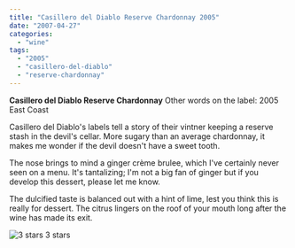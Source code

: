 ```yaml
---
title: "Casillero del Diablo Reserve Chardonnay 2005"
date: "2007-04-27"
categories:
  - "wine"
tags:
  - "2005"
  - "casillero-del-diablo"
  - "reserve-chardonnay"
---
```


**Casillero del Diablo Reserve Chardonnay** Other words on the label: 2005 East Coast

Casillero del Diablo's labels tell a story of their vintner keeping a reserve stash in the devil's cellar. More sugary than an average chardonnay, it makes me wonder if the devil doesn't have a sweet tooth.

The nose brings to mind a ginger crème brulee, which I've certainly never seen on a menu. It's tantalizing; I'm not a big fan of ginger but if you develop this dessert, please let me know.

The dulcified taste is balanced out with a hint of lime, lest you think this is really for dessert. The citrus lingers on the roof of your mouth long after the wine has made its exit.




<div class="caption">

![3 stars](http://www.rebeccagomezfarrell.com/wp-content/uploads/2009/02/rating_avocado1.gif "rating_avocado1") 3 stars</div>

